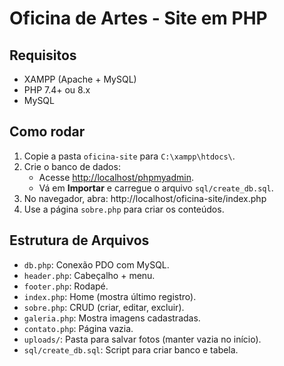 # Oficina de Artes - Site em PHP

## Requisitos
- XAMPP (Apache + MySQL)
- PHP 7.4+ ou 8.x
- MySQL

## Como rodar
1. Copie a pasta `oficina-site` para `C:\xampp\htdocs\`.
2. Crie o banco de dados:
   - Acesse [http://localhost/phpmyadmin](http://localhost/phpmyadmin).
   - Vá em **Importar** e carregue o arquivo `sql/create_db.sql`.
3. No navegador, abra:
http://localhost/oficina-site/index.php
4. Use a página `sobre.php` para criar os conteúdos.

## Estrutura de Arquivos
- `db.php`: Conexão PDO com MySQL.
- `header.php`: Cabeçalho + menu.
- `footer.php`: Rodapé.
- `index.php`: Home (mostra último registro).
- `sobre.php`: CRUD (criar, editar, excluir).
- `galeria.php`: Mostra imagens cadastradas.
- `contato.php`: Página vazia.
- `uploads/`: Pasta para salvar fotos (manter vazia no início).
- `sql/create_db.sql`: Script para criar banco e tabela.
